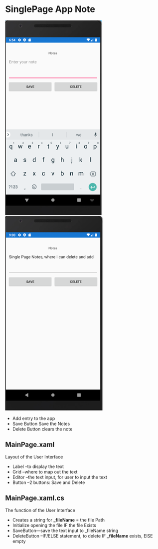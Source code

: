 # SinglePage App Note 
   ![single](https://github.com/thatssotome/Notes/blob/master/newapp.PNG)    ![single](https://github.com/thatssotome/Notes/blob/master/single_entry.PNG) 
* Add entry to the app 
* Save Button Save the Notes 
* Delete Button clears the note 

## MainPage.xaml
Layout of the User Interface 
* 	Label –to display the text 
* 	Grid –where to map out the text 
* 	Editor –the text input, for user to input the text 
* 	Button –2 buttons: Save and Delete 

## MainPage.xaml.cs 
The function of the User Interface 
* Creates a string for **_fileName** = the file Path 
* Initialize opening the file IF the file Exists 
* SaveButton—save the text input to _fileName string 
* DeleteButton –IF/ELSE statement, to delete IF **_fileName** exists, ElSE empty 
